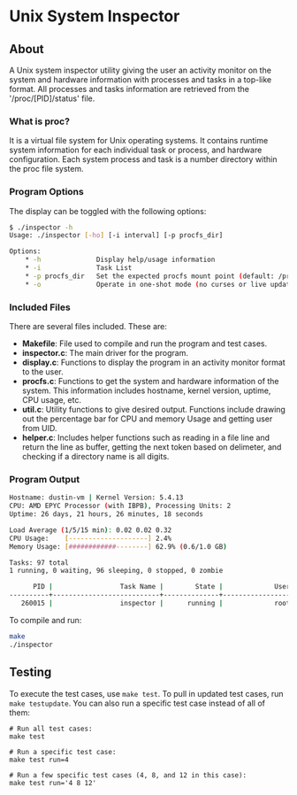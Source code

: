 # Unix System Inspector

## About
A Unix system inspector utility giving the user an activity monitor on the system and hardware information with processes and tasks in a top-like format. All processes and tasks information are retrieved from the '/proc/[PID]/status' file.

### What is proc?
It is a virtual file system for Unix operating systems. It contains runtime system information for each individual task or process, and hardware configuration. Each system process and task is a number directory within the proc file system.

### Program Options
The display can be toggled with the following options:

```bash
$ ./inspector -h
Usage: ./inspector [-ho] [-i interval] [-p procfs_dir]

Options:
    * -h              Display help/usage information
    * -i              Task List
    * -p procfs_dir   Set the expected procfs mount point (default: /proc)
    * -o              Operate in one-shot mode (no curses or live updates)
```

### Included Files
There are several files included. These are:
   - <b>Makefile</b>: File used to compile and run the program and test cases.
   - <b>inspector.c</b>: The main driver for the program.
   - <b>display.c</b>: Functions to display the program in an activity monitor format to the user.
   - <b>procfs.c</b>: Functions to get the system and hardware information of the system. This information includes hostname, kernel version, uptime, CPU usage, etc.
   - <b>util.c</b>: Utility functions to give desired output. Functions include drawing out the percentage bar for CPU and memory Usage and getting user from UID.
   - <b>helper.c</b>: Includes helper functions such as reading in a file line and return the line as buffer, getting the next token based on delimeter, and checking if a directory name is all digits.

### Program Output

```bash
Hostname: dustin-vm | Kernel Version: 5.4.13
CPU: AMD EPYC Processor (with IBPB), Processing Units: 2
Uptime: 26 days, 21 hours, 26 minutes, 18 seconds

Load Average (1/5/15 min): 0.02 0.02 0.32
CPU Usage:    [--------------------] 2.4%
Memory Usage: [############--------] 62.9% (0.6/1.0 GB)

Tasks: 97 total
1 running, 0 waiting, 96 sleeping, 0 stopped, 0 zombie

      PID |                 Task Name |        State |             User
----------+---------------------------+--------------+-----------------
   260015 |                 inspector |      running |             root
```


To compile and run:

```bash
make
./inspector
```

## Testing

To execute the test cases, use `make test`. To pull in updated test cases, run `make testupdate`. You can also run a specific test case instead of all of them:

```
# Run all test cases:
make test

# Run a specific test case:
make test run=4

# Run a few specific test cases (4, 8, and 12 in this case):
make test run='4 8 12'
```
